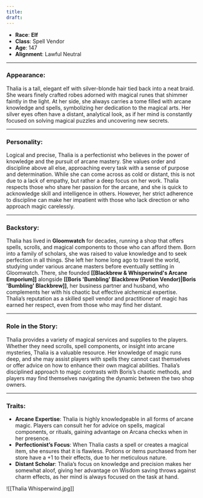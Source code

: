 ```yaml
---
title: 
draft:
---
```

- **Race**: **Elf**
- **Class**: Spell Vendor
- **Age**: 147
- **Alignment**: Lawful Neutral

---

### **Appearance**:

Thalia is a tall, elegant elf with silver-blonde hair tied back into a neat braid. She wears finely crafted robes adorned with magical runes that shimmer faintly in the light. At her side, she always carries a tome filled with arcane knowledge and spells, symbolizing her dedication to the magical arts. Her silver eyes often have a distant, analytical look, as if her mind is constantly focused on solving magical puzzles and uncovering new secrets.

---

### **Personality**:

Logical and precise, Thalia is a perfectionist who believes in the power of knowledge and the pursuit of arcane mastery. She values order and discipline above all else, approaching every task with a sense of purpose and determination. While she can come across as cold or distant, this is not due to a lack of empathy, but rather a deep focus on her work. Thalia respects those who share her passion for the arcane, and she is quick to acknowledge skill and intelligence in others. However, her strict adherence to discipline can make her impatient with those who lack direction or who approach magic carelessly.

---

### **Backstory**:

Thalia has lived in **Gloomwatch** for decades, running a shop that offers spells, scrolls, and magical components to those who can afford them. Born into a family of scholars, she was raised to value knowledge and to seek perfection in all things. She left her home long ago to travel the world, studying under various arcane masters before eventually settling in Gloomwatch. There, she founded **[[Blackbrew & Whisperwind's Arcane Emporium]]** alongside **[[Boris 'Bumbling' Blackbrew (Potion Vendor)|Boris 'Bumbling' Blackbrew]]**, her business partner and husband, who complements her with his chaotic but effective alchemical expertise. Thalia’s reputation as a skilled spell vendor and practitioner of magic has earned her respect, even from those who may find her distant.

---

### **Role in the Story**:

Thalia provides a variety of magical services and supplies to the players. Whether they need scrolls, spell components, or insight into arcane mysteries, Thalia is a valuable resource. Her knowledge of magic runs deep, and she may assist players with spells they cannot cast themselves or offer advice on how to enhance their own magical abilities. Thalia’s disciplined approach to magic contrasts with Boris’s chaotic methods, and players may find themselves navigating the dynamic between the two shop owners.

---

### **Traits**:

- **Arcane Expertise**: Thalia is highly knowledgeable in all forms of arcane magic. Players can consult her for advice on spells, magical components, or rituals, gaining advantage on Arcana checks when in her presence.
- **Perfectionist’s Focus**: When Thalia casts a spell or creates a magical item, she ensures that it is flawless. Potions or items purchased from her store have a +1 to their effects, due to her meticulous nature.
- **Distant Scholar**: Thalia’s focus on knowledge and precision makes her somewhat aloof, giving her advantage on Wisdom saving throws against charm effects, as her mind is always focused on the task at hand.

![[Thalia Whisperwind.jpg]]